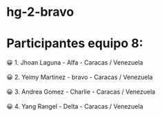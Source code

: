 # hg-2-bravo

<h1> Participantes equipo 8:</h1>
😀 1. Jhoan Laguna - Alfa - Caracas / Venezuela
<br></br>
😀 2. Yeimy Martinez - bravo - Caracas / Venezuela
<br></br>
😀 3. Andrea Gomez - Charlie - Caracas / Venezuela
<br></br>
😀 4. Yang Rangel - Delta - Caracas / Venezuela
